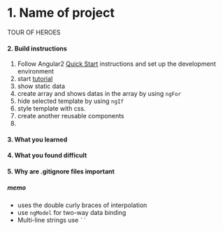# 1. Name of project
  TOUR OF HEROES
#### 2. Build instructions
  1. Follow Angular2 [Quick Start](https://angular.io/docs/ts/latest/quickstart.html) instructions and set up the development environment
  2. start [tutorial](https://angular.io/docs/ts/latest/tutorial/toh-pt1.html)
  3. show static data
  4. create array and shows datas in the array by using `ngFor`
  5. hide selected template by using `ngIf`
  6. style template with css.
  7. create another reusable components
  8. 

#### 3. What you learned
#### 4. What you found difficult
#### 5. Why are .gitignore files important

##### memo
* uses the double curly braces of interpolation
* use `ngModel` for two-way data binding
* Multi-line strings use ` `` `
